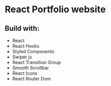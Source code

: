 # React Portfolio website

## Build with:
 - React
 - React Hooks
 - Styled Components
 - Swiper js
 - React Transition Group
 - Smooth Scrollbar
 - React Icons
 - React Router Dom
